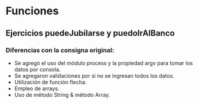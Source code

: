 # Funciones

## Ejercicios puedeJubilarse y puedoIrAlBanco

### Diferencias con la consigna original:

- Se agregó el uso del módulo process y la propiedad argv para tomar los datos por consola.
- Se agregaron validaciones por si no se ingresan todos los datos.
- Utilización de función flecha.
- Empleo de arrays.
- Uso de método String & método Array.